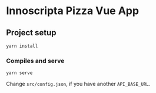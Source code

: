 # Innoscripta Pizza Vue App

## Project setup
```
yarn install
```

### Compiles and serve
```
yarn serve
```
Change ``src/config.json``, if you have another ``API_BASE_URL``. 

